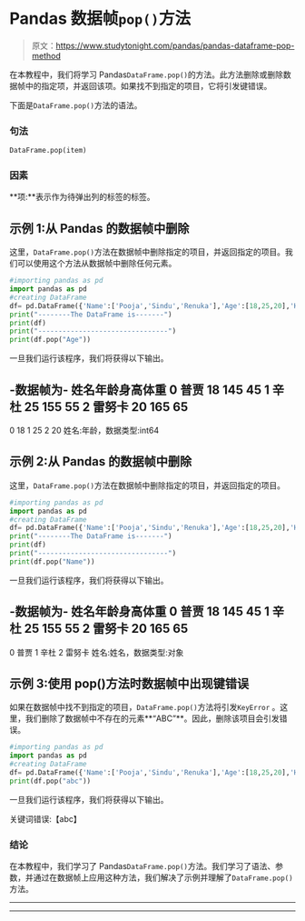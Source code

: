 # Pandas 数据帧`pop()`方法

> 原文：<https://www.studytonight.com/pandas/pandas-dataframe-pop-method>

在本教程中，我们将学习 Pandas`DataFrame.pop()`的方法。此方法删除或删除数据帧中的指定项，并返回该项。如果找不到指定的项目，它将引发键错误。

下面是`DataFrame.pop()`方法的语法。

### 句法

```py
DataFrame.pop(item)
```

### 因素

**项:**表示作为待弹出列的标签的标签。

## 示例 1:从 Pandas 的数据帧中删除

这里，`DataFrame.pop()`方法在数据帧中删除指定的项目，并返回指定的项目。我们可以使用这个方法从数据帧中删除任何元素。

```py
#importing pandas as pd
import pandas as pd
#creating DataFrame
df= pd.DataFrame({'Name':['Pooja','Sindu','Renuka'],'Age':[18,25,20],'Height': [145,155,165],'Weight': [45,55,65]})
print("--------The DataFrame is-------")
print(df)
print("--------------------------------")
print(df.pop("Age"))
```

一旦我们运行该程序，我们将获得以下输出。

-数据帧为-
姓名年龄身高体重
0 普贾 18 145 45
1 辛杜 25 155 55
2 雷努卡 20 165 65
-
0 18
1 25
2 20
姓名:年龄，数据类型:int64

## 示例 2:从 Pandas 的数据帧中删除

这里，`DataFrame.pop()`方法在数据帧中删除指定的项目，并返回指定的项目。

```py
#importing pandas as pd
import pandas as pd
#creating DataFrame
df= pd.DataFrame({'Name':['Pooja','Sindu','Renuka'],'Age':[18,25,20],'Height': [145,155,165],'Weight': [45,55,65]})
print("--------The DataFrame is-------")
print(df)
print("--------------------------------")
print(df.pop("Name"))
```

一旦我们运行该程序，我们将获得以下输出。

-数据帧为-
姓名年龄身高体重
0 普贾 18 145 45
1 辛杜 25 155 55
2 雷努卡 20 165 65
-
0 普贾
1 辛杜
2 雷努卡
姓名:姓名，数据类型:对象

## 示例 3:使用 pop()方法时数据帧中出现键错误

如果在数据帧中找不到指定的项目，`DataFrame.pop()`方法将引发`KeyError` 。这里，我们删除了数据帧中不存在的元素**“ABC”**。因此，删除该项目会引发错误。

```py
#importing pandas as pd
import pandas as pd
#creating DataFrame
df= pd.DataFrame({'Name':['Pooja','Sindu','Renuka'],'Age':[18,25,20],'Height': [145,155,165],'Weight': [45,55,65]})
print(df.pop("abc"))
```

一旦我们运行该程序，我们将获得以下输出。

关键词错误:【abc】

### 结论

在本教程中，我们学习了 Pandas`DataFrame.pop()`方法。我们学习了语法、参数，并通过在数据帧上应用这种方法，我们解决了示例并理解了`DataFrame.pop()`方法。

* * *

* * *